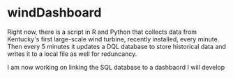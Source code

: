 # windDashboard

Right now, there is a script in R and Python that collects data from Kentucky's first large-scale wind turbine, recently installed, every minute. Then every 5 minutes it updates a DQL database to store historical data and writes it to a local file as well for reduncancy. 

I am now working on linking the SQL database to a dashbaord I will develop
